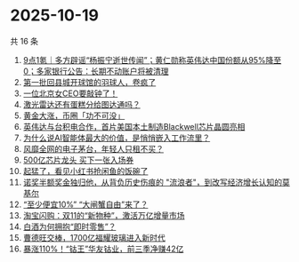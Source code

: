 # 2025-10-19

共 16 条

<!-- BEGIN 36KR -->
<!-- 最后更新时间 2025-10-19 07:08:08 +0800 -->
1. [9点1氪｜多方辟谣“杨振宁逝世传闻”；黄仁勋称英伟达中国份额从95%降至0；多家银行公告：长期不动账户将被清理](https://36kr.com/p/3513989560523908)
1. [第一批回县城开球馆的羽球人，卷疯了](https://36kr.com/p/3512961349786754)
1. [一位北京女CEO要敲钟了！](https://36kr.com/p/3514451621075848)
1. [激光雷达还有蛋糕分给图达通吗？](https://36kr.com/p/3514017849678723)
1. [黄金大涨，币圈「功不可没」](https://36kr.com/p/3514014449523840)
1. [英伟达与台积电合作，首片美国本土制造Blackwell芯片晶圆亮相](https://36kr.com/p/3514429338426503)
1. [为什么说AI智能体最大的价值，是悄悄嵌入工作流里？](https://36kr.com/p/3494948233632902)
1. [风靡全网的电子茅台，年轻人只租不买？](https://36kr.com/p/3514283432516481)
1. [500亿芯片龙头 买下一张入场券](https://36kr.com/p/3514116401798279)
1. [起猛了，看见小红书抢闲鱼的饭碗了](https://36kr.com/p/3514290006186883)
1. [诺奖半额奖金独归他，从背负历史伤痕的 "流浪者"，到改写经济增长认知的莫基尔](https://36kr.com/p/3512980873042818)
1. [“至少便宜10%” “大闸蟹自由”来了？](https://36kr.com/p/3514209326767236)
1. [淘宝闪购：双11的“新物种”，激活万亿增量市场](https://36kr.com/p/3514480606075780)
1. [白酒为何拥抱“即时零售”？](https://36kr.com/p/3514029038983552)
1. [曹德旺交棒，1700亿福耀玻璃进入新时代](https://36kr.com/p/3514379783166084)
1. [暴涨110%！“钴王”华友钴业，前三季净赚42亿](https://36kr.com/p/3514045360314502)
<!-- END 36KR -->